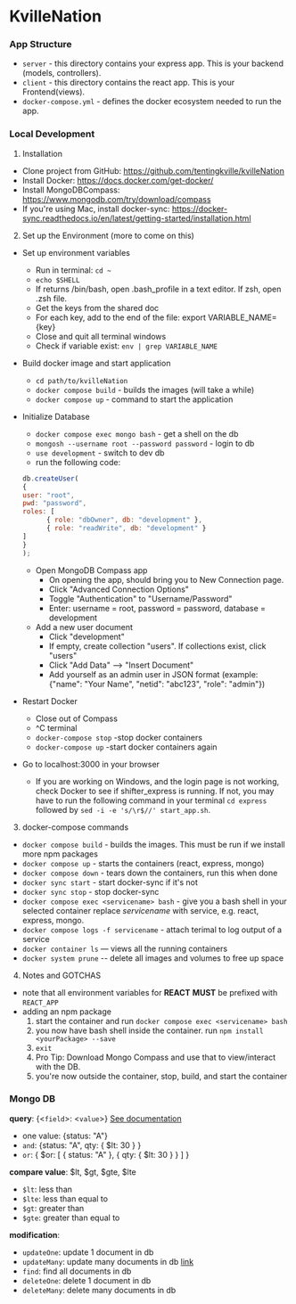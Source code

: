 # KvilleNation


### App Structure
* `server` - this directory contains your express app. This is your backend (models, controllers).
* `client` - this directory contains the react app. This is your Frontend(views).
* `docker-compose.yml` - defines the docker ecosystem needed to run the app. 
  

### Local Development
1. Installation
  * Clone project from GitHub: https://github.com/tentingkville/kvilleNation
  * Install Docker: https://docs.docker.com/get-docker/
  * Install MongoDBCompass: https://www.mongodb.com/try/download/compass
  * If you're using Mac, install docker-sync: https://docker-sync.readthedocs.io/en/latest/getting-started/installation.html
  
2. Set up the Environment (more to come on this)
  * Set up environment variables
    * Run in terminal: `cd ~`
    * `echo $SHELL`
    * If returns /bin/bash, open .bash_profile in a text editor. If zsh, open .zsh file.
    * Get the keys from the shared doc
    * For each key, add to the end of the file:
        export VARIABLE_NAME={key}
    * Close and quit all terminal windows
    * Check if variable exist: `env | grep VARIABLE_NAME`

  * Build docker image and start application
    * `cd path/to/kvilleNation`
    * `docker compose build` - builds the images (will take a while)
    * `docker compose up` - command to start the application

  * Initialize Database
    * `docker compose exec mongo bash` - get a shell on the db
    * `mongosh --username root --password password` - login to db
    * `use development` - switch to dev db
    *  run the following code:
      ```javascript
      db.createUser(
      {
      user: "root",
      pwd: "password",
      roles: [
            { role: "dbOwner", db: "development" },
            { role: "readWrite", db: "development" }
      ]
      }
      );
      ```
    * Open MongoDB Compass app
      * On opening the app, should bring you to New Connection page.
      * Click "Advanced Connection Options"
      * Toggle "Authentication" to "Username/Password"
      * Enter: username = root, password = password, database = development
    * Add a new user document
      * Click "development"
      * If empty, create collection "users". If collections exist, click "users"
      * Click "Add Data" --> "Insert Document"
      * Add yourself as an admin user in JSON format (example: {"name": "Your Name", "netid": "abc123", "role": "admin"})
    
  * Restart Docker 
    * Close out of Compass
    * ^C terminal
    * `docker-compose stop` -stop docker containers
    * `docker-compose up` -start docker containers again

  * Go to localhost:3000 in your browser
    * If you are working on Windows, and the login page is not working, check Docker to see if shifter_express is running. If not, you may have to run the following command in your terminal `cd express` followed by `sed -i -e 's/\r$//' start_app.sh`.

3. docker-compose commands
  * `docker compose build` - builds the images. This must be run if we install more npm packages
  * `docker compose up` - starts the containers (react, express, mongo)
  * `docker compose down` - tears down  the containers, run this when done
  * `docker sync start` - start docker-sync if it's not
  * `docker sync stop` - stop docker-sync
  * `docker compose exec <servicename> bash` - give you a bash shell in your selected container replace *servicename* with service, e.g. react, express, mongo. 
  * `docker compose logs -f servicename` - attach terimal to log output of a service
  * `docker container ls` — views all the running containers
  * `docker system prune` -- delete all images and volumes to free up space

4. Notes and GOTCHAS
  * note that all environment variables for **REACT** **MUST** be prefixed with `REACT_APP`
  * adding an npm package
    1. start the container and run `docker compose exec <servicename> bash`
    2. you now have bash shell inside the container. run `npm install <yourPackage> --save`
    3. `exit`
    4. Pro Tip: Download Mongo Compass and use that to view/interact with the DB. 
    5. you're now outside the container, stop, build, and start the container 

### Mongo DB
**query**: {<`field`>: <`value`>} [See documentation](https://docs.mongodb.com/manual/tutorial/query-documents/)
   - one value: {status: "A"}
   - `and`: {status: "A", qty: { $lt: 30 } }
   - `or`: { $or: [ { status: "A" }, { qty: { $lt: 30 } } ] }
  
**compare value**: $lt, $gt, $gte, $lte
   - `$lt`: less than
   - `$lte`: less than equal to
   - `$gt`: greater than
   - `$gte`: greater than equal to

**modification**: 
  - `updateOne`: update 1 document in db
  - `updateMany`: update many documents in db [link](https://docs.mongodb.com/manual/reference/method/db.collection.updateMany/)
  - `find`: find all documents in db
  - `deleteOne`: delete 1 document in db
  - `deleteMany`: delete many documents in db
